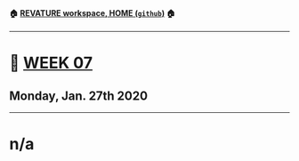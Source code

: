 #### :house: [REVATURE workspace, HOME (`github`)](https://github.com/joedonline/REVATURE__workspace)  :house:
---
# :calendar: [WEEK 07](https://github.com/joedonline/REVATURE__workspace/tree/master/WEEK__07)
## Monday, Jan. 27th 2020

---
# n/a
